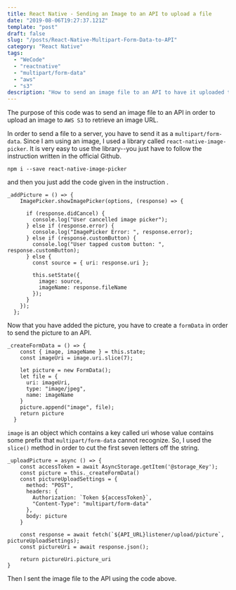 ```yaml
---
title: React Native - Sending an Image to an API to upload a file
date: "2019-08-06T19:27:37.121Z"
template: "post"
draft: false
slug: "/posts/React-Native-Multipart-Form-Data-to-API"
category: "React Native"
tags:
  - "WeCode"
  - "reactnative"
  - "multipart/form-data"
  - "aws"
  - "s3"
description: "How to send an image file to an API to have it uploaded to AWS S3"
---
```


The purpose of this code was to send an image file to an API in order to upload an image to `AWS S3` to retrieve an image URL.

In order to send a file to a server, you have to send it as a `multipart/form-data`. Since I am using an image, I used a library called `react-native-image-picker`. It is very easy to use the library--you just have to follow the instruction written in the official Github.

`npm i --save react-native-image-picker`

and then you just add the code given in the instruction .

```
_addPicture = () => {
    ImagePicker.showImagePicker(options, (response) => {

      if (response.didCancel) {
        console.log("User cancelled image picker");
      } else if (response.error) {
        console.log("ImagePicker Error: ", response.error);
      } else if (response.customButton) {
        console.log("User tapped custom button: ", response.customButton);
      } else {
        const source = { uri: response.uri };

        this.setState({
          image: source,
          imageName: response.fileName
        });
      }
    });
  };
```

Now that you have added the picture, you have to create a `formData` in order to send the picture to an API.

```
_createFormData = () => {
    const { image, imageName } = this.state;
    const imageUri = image.uri.slice(7);

    let picture = new FormData();
    let file = {
      uri: imageUri,
      type: "image/jpeg",
      name: imageName
    }
    picture.append("image", file);
    return picture
  }
```

`image` is an object which contains a key called uri whose value contains some prefix that `multipart/form-data` cannot recognize. So, I used the `slice()` method in order to cut the first seven letters off the string.

```
_uploadPicture = async () => {
    const accessToken = await AsyncStorage.getItem('@storage_Key');
    const picture = this._createFormData()
    const pictureUploadSettings = {
      method: "POST",
      headers: {
        Authorization: `Token ${accessToken}`,
        "Content-Type": "multipart/form-data"
      },
      body: picture
    }

    const response = await fetch(`${API_URL}listener/upload/picture`, pictureUploadSettings);
    const pictureUri = await response.json();

    return pictureUri.picture_uri
}
```

Then I sent the image file to the API using the code above.

